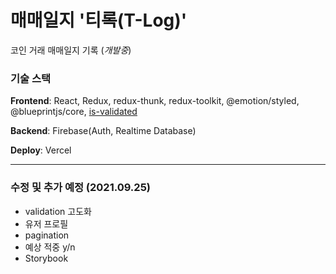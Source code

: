 # 매매일지 '티록(T-Log)'

코인 거래 매매일지 기록 (<i>개발중</i>)

### 기술 스택

**Frontend**: React, Redux, redux-thunk, redux-toolkit, @emotion/styled, @blueprintjs/core, [is-validated](https://github.com/howdy-mj/is-validated)

**Backend**: Firebase(Auth, Realtime Database)

**Deploy**: Vercel

---

### 수정 및 추가 예정 (2021.09.25)

- validation 고도화
- 유저 프로필
- pagination
- 예상 적중 y/n
- Storybook
